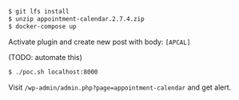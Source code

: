 ```sh
$ git lfs install
$ unzip appointment-calendar.2.7.4.zip
$ docker-compose up
```

Activate plugin and create new post with body: `[APCAL]`

(TODO: automate this)

```sh
$ ./poc.sh localhost:8000
```

Visit `/wp-admin/admin.php?page=appointment-calendar` and get alert.
